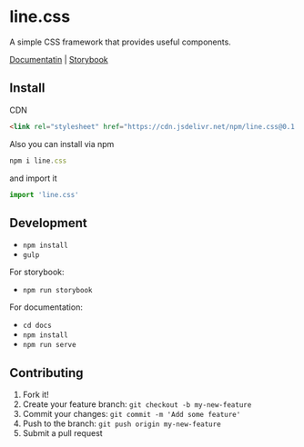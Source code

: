 # line.css

A simple CSS framework that provides useful components.

[Documentatin](https://dgknca.github.io/line.css/) | [Storybook](https://linecss.netlify.app/)

## Install

CDN

```html
<link rel="stylesheet" href="https://cdn.jsdelivr.net/npm/line.css@0.1.0/line.min.css"/>
```

Also you can install via npm

```js
npm i line.css
```

and import it

```js
import 'line.css' 
```

## Development

- `npm install`   
- `gulp`

For storybook:

- `npm run storybook`

For documentation:

- `cd docs`
- `npm install`
- `npm run serve`

## Contributing

1.  Fork it!
2.  Create your feature branch: `git checkout -b my-new-feature`
3.  Commit your changes: `git commit -m 'Add some feature'`
4.  Push to the branch: `git push origin my-new-feature`
5.  Submit a pull request
